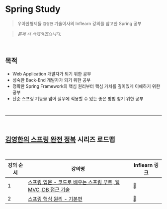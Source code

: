 # Spring Study

> 우아한형제들 `김영한` 기술이사의 Inflearn 강의를 참고한 Spring 공부

> _문제 시 삭제하겠습니다._

</br>

## 목적

- Web Application 개발자가 되기 위한 공부
- 성숙한 Back-End 개발자가 되기 위한 공부
- 정확한 Spring Framework의 핵심 원리부터 핵심 가치를 깊이있게 이해하기 위한 공부
- 단순 스프링 기능을 넘어 실무에 적용할 수 있는 좋은 방법 찾기 위한 공부

</br>

---

</br>

## **[김영한의 스프링 완전 정복][roadmap]** 시리즈 로드맵

</br>

| 강의 순서 | 강의명                                                        | Inflearn 링크 |
| --------- | ------------------------------------------------------------- | -- |
| 1         | [스프링 입문 - 코드로 배우는 스프링 부트, 웹 MVC, DB 접근 기술][Level 1] | [:link:][Level 1 link] |
| 2         | [스프링 핵심 원리 - 기본편][Level 2]                                     | [:link:][Level 2 link] | 

[roadmap]: https://www.inflearn.com/roadmaps/373 "로드맵으로 이동"

[Level 1]: <./01. 스프링 핵심 원리 - 기본편/> "[스프링 입문 - 코드로 배우는 스프링 부트, 웹 MVC, DB 접근 기술]으로 이동"
[Level 1 link]: https://inf.run/QzBn "Inflearn으로 이동"

[Level 2]: <./01. 스프링 핵심 원리 - 기본편/> "[스프링 핵심 원리 - 기본편]으로 이동"
[Level 2 link]: https://inf.run/Yrcd "Inflearn으로 이동"

